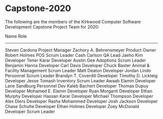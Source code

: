 # Capstone-2020

The following are the members of the 
Kirkwood Computer Software Development
Capstone Project Team for 2020:

Name							Role
----------------------------- 	-----
Steven Cardona					Project Manager
Zachory A. Behrensmeyer			Product Owner
Robert Holmes                   POS Scrum Leader
Cash Carlson                    QA Lead
Jaeho Kim						Developer
Tener Karar                     Developer
Austin Gee						Adoptions Scrum Leader
Benjamin Hanna					Developer
Carl Davis						Developer
Chuck Baxter					Animal & Facility Management Scrum Leader
Matt Deaton						Developer
Jordan Lindo					Personnel Scrum Leader
Brandyn T. Coverdill			Developer
Timothy D. Lickteig             Developer
Jesse Tomash					Inventory Scrum Leader
Awaab Elamin					Developer
Lane Sandburg                   Personnel Dev
Kaleb Bachert					Developer
Thomas Dupuy					Developer
Mohamed E. Elamin               Developer
Ryan Morganti					Developer
Ethan Murphy					Developer
Hassan Karar                    Developer
Michael Thompson                Developer
Alex Diers                      Developer
Rasha Mohammed					Developer
Josh Jackson          			Developer
Chase Schulte					Developer
Ethan Holmes                    Developer
Zoey McDonald                   Developer Scrum Leader